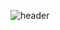 ![header](https://capsule-render.vercel.app/api?type=waving&color=auto&height=250&section=header&text=Welcome%20render&fontSize=85&animation=fadeIn&fontAlignY=34&desc=Rim%20GitHub%20Profile%!&descAlignY=51&descAlign=62)

<!--
**namerim/namerim** is a ✨ _special_ ✨ repository because its `README.md` (this file) appears on your GitHub profile.

Here are some ideas to get you started:

- 🔭 I’m currently working on ...
- 🌱 I’m currently learning ...
- 👯 I’m looking to collaborate on ...
- 🤔 I’m looking for help with ...
- 💬 Ask me about ...
- 📫 How to reach me: ...
- 😄 Pronouns: ...
- ⚡ Fun fact: ...
-->
